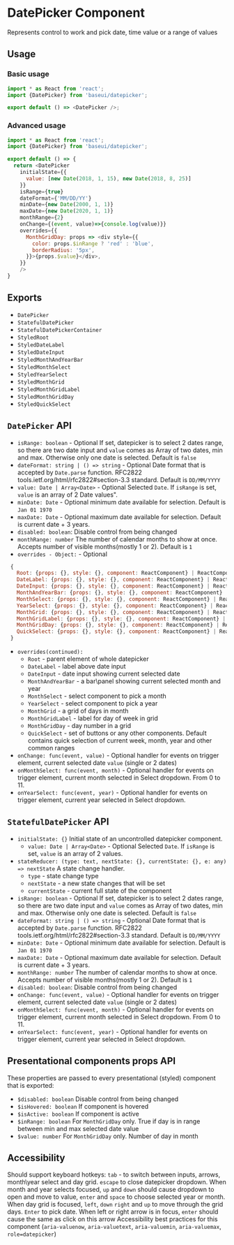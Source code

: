 # DatePicker Component

Represents control to work and pick date, time value or a range of values

## Usage

### Basic usage

```javascript
import * as React from 'react';
import {DatePicker} from 'baseui/datepicker';

export default () => <DatePicker />;
```

### Advanced usage

```javascript
import * as React from 'react';
import {DatePicker} from 'baseui/datepicker';

export default () => {
  return <DatePicker
    initialState={{
      value: [new Date(2018, 1, 15), new Date(2018, 8, 25)]
    }}
    isRange={true}
    dateFormat={'MM/DD/YY'}
    minDate={new Date(2000, 1, 1)}
    maxDate={new Date(2020, 1, 1)}
    monthRange={2}
    onChange={(event, value)=>{console.log(value)}}
    overrides={{
      MonthGridDay: props => <div style={{
        color: props.$inRange ? 'red' : 'blue',
        borderRadius: '5px',
      }}>{props.$value}</div>,
    }}
    />
}
```

## Exports

* `DatePicker`
* `StatefulDatePicker`
* `StatefulDatePickerContainer`
* `StyledRoot`
* `StyledDateLabel`
* `StyledDateInput`
* `StyledMonthAndYearBar`
* `StyledMonthSelect`
* `StyledYearSelect`
* `StyledMonthGrid`
* `StyledMonthGridLabel`
* `StyledMonthGridDay`
* `StyledQuickSelect`

## `DatePicker` API

* `isRange: boolean` - Optional
  If set, datepicker is to select 2 dates range, so there are two date input and `value` comes as Array of two dates, min and max. Otherwise only one date is selected. Default is `false`
* `dateFormat: string | () => string` - Optional
  Date format that is accepted by `Date.parse` function. RFC2822 tools.ietf.org/html/rfc2822#section-3.3 standard. Default is `DD/MM/YYYY`
* `value: Date | Array<Date>` - Optional
  Selected `Date`. If `isRange` is set, `value` is an array of 2  Date values".
* `minDate: Date` - Optional
  minimum date available for selection. Default is `Jan 01 1970`
* `maxDate: Date` - Optional
  maximum date available for selection. Default is current date + 3 years.
* `disabled: boolean`:
  Disable control from being changed
* `monthRange: number`
  The number of calendar months to show at once. Accepts number of visible months(mostly 1 or 2). Default is `1`
* `overrides - Object:` - Optional

```js
 {  
   Root: {props: {}, style: {}, component: ReactComponent} | ReactComponent,
   DateLabel: {props: {}, style: {}, component: ReactComponent} | ReactComponent,
   DateInput: {props: {}, style: {}, component: ReactComponent} | ReactComponent,
   MonthAndYearBar: {props: {}, style: {}, component: ReactComponent} | ReactComponent,
   MonthSelect: {props: {}, style: {}, component: ReactComponent} | ReactComponent,
   YearSelect: {props: {}, style: {}, component: ReactComponent} | ReactComponent,
   MonthGrid: {props: {}, style: {}, component: ReactComponent} | ReactComponent,
   MonthGridLabel: {props: {}, style: {}, component: ReactComponent} | ReactComponent,
   MonthGridDay: {props: {}, style: {}, component: ReactComponent} | ReactComponent,
   QuickSelect: {props: {}, style: {}, component: ReactComponent} | ReactComponent
 }
```

* `overrides(continued):`
  * `Root` - parent element of whole datepicker
  * `DateLabel` - label above date input
  * `DateInput` -  date input showing current selected date
  * `MonthAndYearBar` - a bar\panel showing current selected month and year
  * `MonthSelect` - select component to pick a month
  * `YearSelect` - select component to pick a year
  * `MonthGrid` - a grid of days in month
  * `MonthGridLabel` - label for day of week in grid
  * `MonthGridDay` - day number in a grid
  * `QuickSelect` - set of buttons or any other components. Default contains quick selection of current week, month, year and other common ranges
* `onChange: func(event, value)` - Optional
  handler for events on trigger element, current selected date `value` (single or 2 dates)
* `onMonthSelect: func(event, month)` - Optional
  handler for events on trigger element, current month selected in Select dropdown. From 0 to 11.
* `onYearSelect: func(event, year)` - Optional
  handler for events on trigger element, current year selected in Select dropdown.

## `StatefulDatePicker` API

* `initialState: {}`
  Initial state of an uncontrolled datepicker component.
  * `value: Date | Array<Date>` - Optional
    Selected `Date`. If `isRange` is set, `value` is an array of 2 values.
* `stateReducer: (type: text, nextState: {}, currentState: {}, e: any) => nextState`
  A state change handler.
  * `type` - state change type
  * `nextState` - a new state changes that will be set
  * `currentState` - current full state of the component
* `isRange: boolean` - Optional
  If set, datepicker is to select 2 dates range, so there are two date input and `value` comes as Array of two dates, min and max. Otherwise only one date is selected. Default is `false`
* `dateFormat: string | () => string` - Optional
  Date format that is accepted by `Date.parse` function. RFC2822 tools.ietf.org/html/rfc2822#section-3.3 standard. Default is `DD/MM/YYYY`
* `minDate: Date` - Optional
  minimum date available for selection. Default is `Jan 01 1970`
* `maxDate: Date` - Optional
  maximum date available for selection. Default is current date + 3 years.  
* `monthRange: number`
  The number of calendar months to show at once. Accepts number of visible months(mostly 1 or 2). Default is `1`
* `disabled: boolean`:
  Disable control from being changed  
* `onChange: func(event, value)` - Optional
  handler for events on trigger element, current selected date `value` (single or 2 dates)
* `onMonthSelect: func(event, month)` - Optional
  handler for events on trigger element, current month selected in Select dropdown. From 0 to 11.
* `onYearSelect: func(event, year)` - Optional
  handler for events on trigger element, current year selected in Select dropdown.

## Presentational components props API

These properties are passed to every presentational (styled) component that is exported:

* `$disabled: boolean`
  Disable control from being changed
* `$isHovered: boolean`
  If component is hovered
* `$isActive: boolean`
  If component is active
* `$inRange: boolean`
  For `MonthGridDay` only. True if day is in range between min and max selected date value
* `$value: number`
  For `MonthGridDay` only. Number of day in month

## Accessibility

Should support keyboard hotkeys: `tab` - to switch between inputs, arrows, month\year select and day grid. `escape` to close datepicker dropdown.
When month and year selects focused, `up` and `down` should cause dropdown to open and move to value, `enter` and `space` to choose selected year or month.
When day grid is focused, `left`, `down` `right` and `up` to move through the grid days. `Enter` to pick date.
When left or right arrow is in focus, `enter` should cause the same as click on this arrow
Accessibility best practices for this component (`aria-valuenow`, `aria-valuetext`, `aria-valuemin`, `aria-valuemax`, `role=datepicker`)
